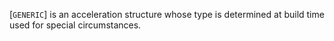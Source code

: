 [`GENERIC`] is an acceleration
structure whose type is determined at build time used for special
circumstances.